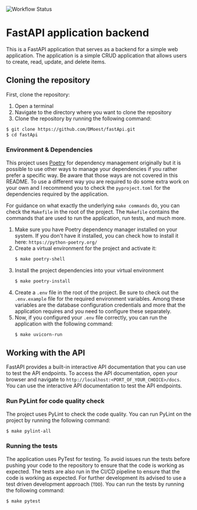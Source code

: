 ![Workflow Status](https://github.com/DMoest/fastApi/actions/workflows/install_and_test_application.yml/badge.svg)

# FastAPI application backend

This is a FastAPI application that serves as a backend for a simple web
application. The application is a simple CRUD application that allows users to
create, read, update, and delete items.

## Cloning the repository

First, clone the repository:

1. Open a terminal
2. Navigate to the directory where you want to clone the repository
3. Clone the repository by running the following command:

```bash
$ git clone https://github.com/DMoest/fastApi.git
$ cd fastApi
```

### Environment & Dependencies

This project uses [Poetry](https://python-poetry.org/) for dependency
management originally but it is possible to use other ways to manage your
dependencies if you rather prefer a specific way. Be aware that those ways
are not covered in this README. To use a different way you are required to do
some extra work on your own and I recommend you to check the `pyproject.toml`
for the dependencies required by the application.

For guidance on what exactly the underlying `make commands` do, you can check
the `Makefile` in the root of the project. The `Makefile` contains the commands
that are used to run the application, run tests, and much more.

1. Make sure you have Poetry dependency manager installed on your system. If
   you don't have it installed, you can check how to install it here:
   `https://python-poetry.org/`
2. Create a virtual environment for the project and activate it:
   ```bash
   $ make poetry-shell
   ```
3. Install the project dependencies into your virtual environment
   ```bash 
   $ make poetry-install
   ```
4. Create a `.env` file in the root of the project. Be sure to check out
   the `.env.example` file for the required environment variables. Among
   these variables are the database configuration credentials and more that
   the application requires and you need to configure these separately.
5. Now, if you configured your `.env` file correctly, you can run the
   application with the following command:
   ```bash
   $ make uvicorn-run
   ```

## Working with the API

FastAPI provides a built-in interactive API documentation that you can use to
test the API endpoints. To access the API documentation, open your browser and
navigate to `http://localhost:<PORT_OF_YOUR_CHOICE>/docs`. You can use the
interactive API documentation to test the API endpoints.

### Run PyLint for code quality check

The project uses PyLint to check the code quality. You can run PyLint on the
project by running the following command:

```bash
$ make pylint-all
```

### Running the tests

The application uses PyTest for testing. To avoid issues run the tests before
pushing your code to the repository to ensure that the code is working as
expected. The tests are also run in the CI/CD pipeline to ensure that the
code is working as expected. For further development its advised to use a
test driven development approach (`TDD`).
You can run the tests by running the following command:

```bash
$ make pytest
```
